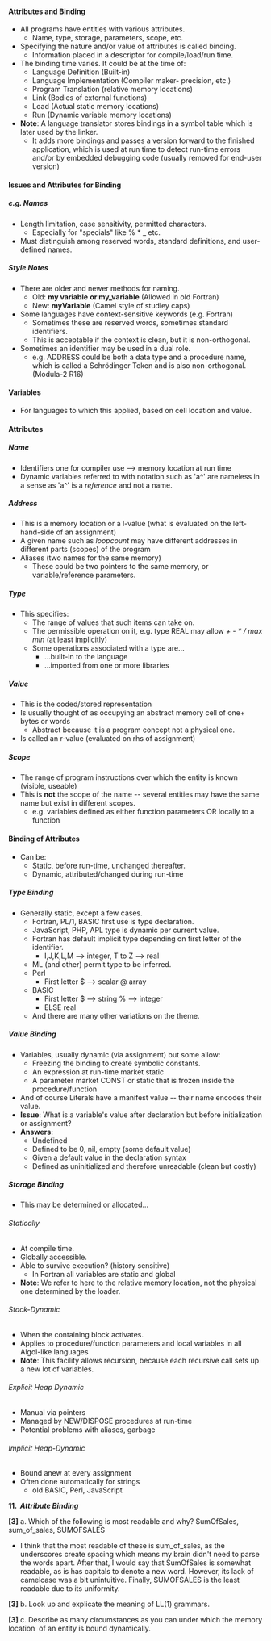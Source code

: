 #### Attributes and Binding
- All programs have entities with various attributes.
	- Name, type, storage, parameters, scope, etc.
- Specifying the nature and/or value of attributes is called binding.
	- Information placed in a descriptor for compile/load/run time.
- The binding time varies. It could be at the time of:
	- Language Definition (Built-in)
	- Language Implementation (Compiler maker- precision, etc.)
	- Program Translation (relative memory locations)
	- Link (Bodies of external functions)
	- Load (Actual static memory locations)
	- Run (Dynamic variable memory locations)
- **Note**: A language translator stores bindings in a symbol table which is later used by the linker.
	- It adds more bindings and passes a version forward to the finished application, which is used at run time to detect run-time errors and/or by embedded debugging code (usually removed for end-user version)
#### Issues and Attributes for Binding
##### e.g. Names
- Length limitation, case sensitivity, permitted characters.
	- Especially for "specials" like % * _ etc.
- Must distinguish among reserved words, standard definitions, and user-defined names.
##### Style Notes
- There are older and newer methods for naming.
	- Old: **my variable** **or my_variable** (Allowed in old Fortran)
	- New: **myVariable** (Camel style of studley caps)
- Some languages have context-sensitive keywords (e.g. Fortran)
	- Sometimes these are reserved words, sometimes standard identifiers.
	- This is acceptable if the context is clean, but it is non-orthogonal.
- Sometimes an identifier may be used in a dual role.
	- e.g. ADDRESS could be both a data type and a procedure name, which is called a Schrödinger Token and is also non-orthogonal. (Modula-2 R16)
#### Variables
- For languages to which this applied, based on cell location and value.
#### Attributes
##### Name
- Identifiers one for compiler use --> memory location at run time
- Dynamic variables referred to with notation such as 'a^' are nameless in a sense as 'a^' is a *reference* and not a name.
##### Address
- This is a memory location or a l-value (what is evaluated on the left-hand-side of an assignment)
- A given name such as *loopcount* may have different addresses in different parts (scopes) of the program
- Aliases (two names for the same memory)
	- These could be two pointers to the same memory, or variable/reference parameters.
##### Type
- This specifies:
	- The range of values that such items can take on.
	- The permissible operation on it, e.g. type REAL may allow *+ - * / max min* (at least implicitly)
	- Some operations associated with a type are...
		- ...built-in to the language
		- ...imported from one or more libraries
##### Value
- This is the coded/stored representation
- Is usually thought of as occupying an abstract memory cell of one+ bytes or words
	- Abstract because it is a program concept not a physical one.
- Is called an r-value (evaluated on rhs of assignment)
##### Scope
- The range of program instructions over which the entity is known (visible, useable)
- This is **not** the scope of the name --  several  entities may have the same name but exist in different scopes.
	- e.g. variables defined as either function parameters OR locally to a function
#### Binding of Attributes
- Can be:
	- Static, before run-time, unchanged thereafter.
	- Dynamic, attributed/changed during run-time
##### Type Binding
- Generally static, except a few cases.
	- Fortran, PL/1, BASIC first use is type declaration.
	- JavaScript, PHP, APL type is dynamic per current value.
	- Fortran has default implicit type depending on first letter of the identifier.
		- I,J,K,L,M --> integer, T to Z --> real
	- ML (and other) permit type to be inferred.
	- Perl
		- First letter $ --> scalar @ array
	- BASIC
		- First letter $ --> string
				   % --> integer
		- ELSE real
	- And there are many other variations on the theme.
##### Value Binding
- Variables, usually dynamic (via assignment) but some allow:
	- Freezing the binding to create symbolic constants.
	- An expression at run-time market static
	- A parameter market CONST or static that is frozen inside the procedure/function
- And of course Literals have a manifest value --  their name encodes their value.
- **Issue**: What is a variable's value after declaration but before initialization or assignment?
- **Answers**:
	- Undefined
	- Defined to be 0, nil, empty (some default value)
	- Given a default value in the declaration syntax
	- Defined as uninitialized and therefore unreadable (clean but costly)
##### Storage Binding
- This may be determined or allocated...
###### Statically
- At compile time.
- Globally accessible.
- Able to survive execution? (history sensitive)
	- In Fortran all variables are static and global
- **Note**: We refer to here to the relative memory location, not the physical one determined by the loader.
###### Stack-Dynamic
- When the containing block activates.
- Applies to procedure/function parameters and local variables in all Algol-like languages
- **Note**: This facility allows recursion, because each recursive call sets up a new lot of variables.
###### Explicit Heap Dynamic
- Manual via pointers
- Managed by NEW/DISPOSE procedures at run-time
- Potential problems with aliases, garbage
###### Implicit Heap-Dynamic
- Bound anew at every assignment
- Often done automatically for strings
	- old BASIC, Perl, JavaScript

**11.  _Attribute Binding_**

**[3]** a. Which of the following is most readable and why? SumOfSales, sum_of_sales, SUMOFSALES
- I think that the most readable of these is sum_of_sales, as the underscores create spacing which means my brain didn't need to parse the words apart. After that, I would say that SumOfSales is somewhat readable, as is has capitals to denote a new word. However, its lack of camelcase was a bit unintuitive. Finally, SUMOFSALES is the least readable due to its uniformity.

**[3]** b. Look up and explicate the meaning of LL(1) grammars.


**[3]** c. Describe as many circumstances as you can under which the memory location  of an entity is bound dynamically.